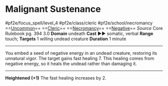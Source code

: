 # Malignant Sustenance
#pf2e/focus_spell/level_4 #pf2e/class/cleric #pf2e/school/necromancy 
==[Uncommon](../../../rules/traits/uncommon.md)== ==[Cleric](../../../rules/traits/cleric.md)== ==[Necromancy](../../../rules/traits/necromancy.md)== ==[Negative](../../../rules/traits/negative.md)==
*Source* Core Rulebook pg. 394 3.0
**Domain** undeath
**Cast** ►► somatic, verbal
**Range** touch; **Targets** 1 willing undead creature
**Duration** 1 minute

---
You embed a seed of negative energy in an undead creature, restoring its unnatural vigor. The target gains fast healing 7. This healing comes from negative energy, so it heals the undead rather than damaging it.

<hr>

**Heightened (+1)** The fast healing increases by 2.